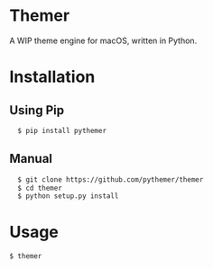 # Themer
A WIP theme engine for macOS, written in Python.

# Installation
## Using Pip
```bash
  $ pip install pythemer
```
## Manual
```bash
  $ git clone https://github.com/pythemer/themer
  $ cd themer
  $ python setup.py install
```
# Usage
```bash
$ themer
```